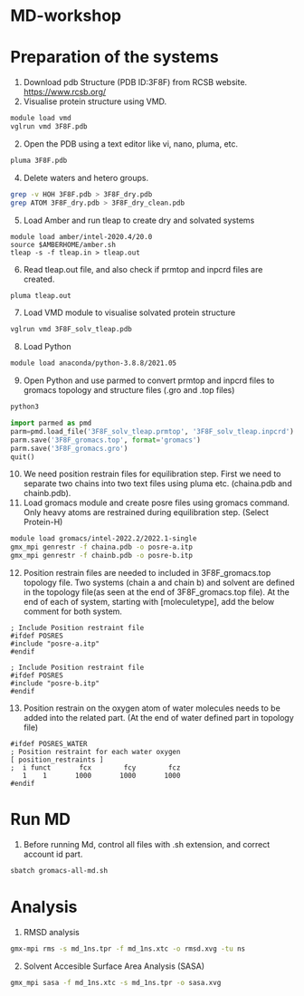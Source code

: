# MD-workshop
# Preparation of the systems
1. Download pdb Structure (PDB ID:3F8F) from RCSB website. https://www.rcsb.org/ 
2. Visualise protein structure using VMD.
```bash
module load vmd
vglrun vmd 3F8F.pdb
```
2. Open the PDB using a text editor like vi, nano, pluma, etc.
```bash
pluma 3F8F.pdb
```
4. Delete waters and hetero groups.
```bash
grep -v HOH 3F8F.pdb > 3F8F_dry.pdb
grep ATOM 3F8F_dry.pdb > 3F8F_dry_clean.pdb
```
5. Load Amber and run tleap to create dry and solvated systems
```
module load amber/intel-2020.4/20.0
source $AMBERHOME/amber.sh
tleap -s -f tleap.in > tleap.out
```
6. Read tleap.out file, and also check if prmtop and inpcrd files are created.
```bash
pluma tleap.out
```
7. Load VMD module to visualise solvated protein structure
```bash
vglrun vmd 3F8F_solv_tleap.pdb
```
8. Load Python
```bash
module load anaconda/python-3.8.8/2021.05 
```
9. Open Python and use parmed to convert prmtop and inpcrd files to gromacs topology and structure files (.gro and .top files)
```bash
python3
```
```python
import parmed as pmd
parm=pmd.load_file('3F8F_solv_tleap.prmtop', '3F8F_solv_tleap.inpcrd')
parm.save('3F8F_gromacs.top', format='gromacs')
parm.save('3F8F_gromacs.gro')
quit()
```
10. We need position restrain files for equilibration step. First we need to separate two chains into two text files using pluma etc. (chaina.pdb and chainb.pdb). 
11. Load gromacs module and create posre files using gromacs command. Only heavy atoms are restrained during equilibration step. (Select Protein-H)
```bash
module load gromacs/intel-2022.2/2022.1-single
gmx_mpi genrestr -f chaina.pdb -o posre-a.itp
gmx_mpi genrestr -f chainb.pdb -o posre-b.itp
```
12. Position restrain files are needed to included in 3F8F_gromacs.top topology file. Two systems (chain a and chain b) and solvent are defined in the topology file(as seen at the end of 3F8F_gromacs.top file). At the end of each of system, starting with [moleculetype], add the below comment for both system.
```
; Include Position restraint file
#ifdef POSRES
#include "posre-a.itp"
#endif
```
```
; Include Position restraint file
#ifdef POSRES
#include "posre-b.itp"
#endif
```
13. Position restrain on the oxygen atom of water molecules needs to be added into the related part. (At the end of water defined part in topology file)
```
#ifdef POSRES_WATER
; Position restraint for each water oxygen
[ position_restraints ]
;  i funct       fcx        fcy        fcz
   1    1       1000       1000       1000
#endif
```
# Run MD
1. Before running Md, control all files with .sh extension, and correct account id part.
```bash
sbatch gromacs-all-md.sh
```
# Analysis
1. RMSD analysis
```bash
gmx-mpi rms -s md_1ns.tpr -f md_1ns.xtc -o rmsd.xvg -tu ns
```
2. Solvent Accesible Surface Area Analysis (SASA)
```bash
gmx_mpi sasa -f md_1ns.xtc -s md_1ns.tpr -o sasa.xvg
```


